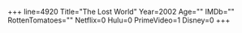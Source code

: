 +++
line=4920
Title="The Lost World"
Year=2002
Age=""
IMDb=""
RottenTomatoes=""
Netflix=0
Hulu=0
PrimeVideo=1
Disney=0
+++

